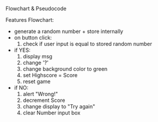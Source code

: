 Flowchart & Pseudocode

Features Flowchart:
- generate a random number + store internally
- on button click:
    1. check if user input is equal to stored random number
- if YES:
    1. display msg
    2. change '?' 
    3. change background color to green
    4. set Highscore = Score
    5. reset game 
- if NO:
    1. alert "Wrong!"
    2. decrement Score
    3. change display to "Try again"
    4. clear Number input box
